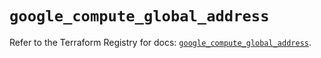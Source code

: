 # `google_compute_global_address`

Refer to the Terraform Registry for docs: [`google_compute_global_address`](https://registry.terraform.io/providers/hashicorp/google/6.28.0/docs/resources/compute_global_address).
